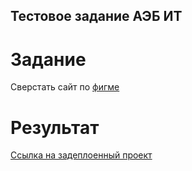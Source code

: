 ## Тестовое задание АЭБ ИТ

# Задание
Сверстать сайт по [фигме](https://www.figma.com/file/RW5S36Opo2Q4Cbqx3HxDeN/travel-app)

# Результат
[Ссылка на задеплоенный проект](https://aeb-test-task.vercel.app/)